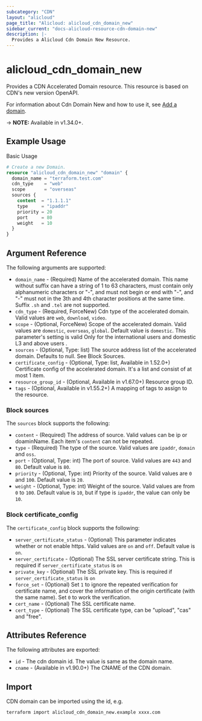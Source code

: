 ```yaml
---
subcategory: "CDN"
layout: "alicloud"
page_title: "Alicloud: alicloud_cdn_domain_new"
sidebar_current: "docs-alicloud-resource-cdn-domain-new"
description: |-
  Provides a Alicloud Cdn Domain New Resource.
---
```


# alicloud_cdn_domain_new

Provides a CDN Accelerated Domain resource. This resource is based on CDN's new version OpenAPI.

For information about Cdn Domain New and how to use it, see [Add a domain](https://www.alibabacloud.com/help/doc-detail/91176.html).

-> **NOTE:** Available in v1.34.0+.

## Example Usage

Basic Usage

```terraform
# Create a new Domain.
resource "alicloud_cdn_domain_new" "domain" {
  domain_name = "terraform.test.com"
  cdn_type    = "web"
  scope       = "overseas"
  sources {
    content  = "1.1.1.1"
    type     = "ipaddr"
    priority = 20
    port     = 80
    weight   = 10
  }
}
```
## Argument Reference

The following arguments are supported:

* `domain_name` - (Required) Name of the accelerated domain. This name without suffix can have a string of 1 to 63 characters, must contain only alphanumeric characters or "-", and must not begin or end with "-", and "-" must not in the 3th and 4th character positions at the same time. Suffix `.sh` and `.tel` are not supported.
* `cdn_type` - (Required, ForceNew) Cdn type of the accelerated domain. Valid values are `web`, `download`, `video`.
* `scope` - (Optional, ForceNew) Scope of the accelerated domain. Valid values are `domestic`, `overseas`, `global`. Default value is `domestic`. This parameter's setting is valid Only for the international users and domestic L3 and above users .
* `sources` - (Optional, Type: list) The source address list of the accelerated domain. Defaults to null. See Block Sources.
* `certificate_config` - (Optional, Type: list, Available in 1.52.0+)  Certificate config of the accelerated domain. It's a list and consist of at most 1 item.
* `resource_group_id` - (Optional, Available in v1.67.0+) Resource group ID.
* `tags` - (Optional, Available in v1.55.2+) A mapping of tags to assign to the resource.

### Block sources

The `sources` block supports the following:

* `content` - (Required) The address of source. Valid values can be ip or doaminName. Each item's `content` can not be repeated.
* `type` - (Required) The type of the source. Valid values are `ipaddr`, `domain` and `oss`.
* `port` - (Optional, Type: int) The port of source. Valid values are `443` and `80`. Default value is `80`.
* `priority` - (Optional, Type: int) Priority of the source. Valid values are `0` and `100`. Default value is `20`.
* `weight` - (Optional, Type: int) Weight of the source. Valid values are from `0` to `100`. Default value is `10`, but if type is `ipaddr`, the value can only be `10`. 

### Block certificate_config

The `certificate_config` block supports the following:

* `server_certificate_status` - (Optional) This parameter indicates whether or not enable https. Valid values are `on` and `off`. Default value is `on`.
* `server_certificate` - (Optional) The SSL server certificate string. This is required if `server_certificate_status` is `on`
* `private_key` - (Optional) The SSL private key. This is required if `server_certificate_status` is `on`
* `force_set` - (Optional) Set `1` to ignore the repeated verification for certificate name, and cover the information of the origin certificate (with the same name). Set `0` to work the verification.
* `cert_name` - (Optional) The SSL certificate name.
* `cert_type` - (Optional) The SSL certificate type, can be "upload", "cas" and "free".

## Attributes Reference

The following attributes are exported:

* `id` - The cdn domain id. The value is same as the domain name.
* `cname` - (Available in v1.90.0+) The CNAME of the CDN domain.

## Import

CDN domain can be imported using the id, e.g.

```shell
terraform import alicloud_cdn_domain_new.example xxxx.com
```
